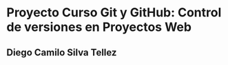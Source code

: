 # Proyecto Curso Git y GitHub: Control de versiones en Proyectos Web

## Diego Camilo Silva Tellez

